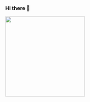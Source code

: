 ### Hi there 👋

<!--
**DavidDGD/DavidDGD** is a ✨ _special_ ✨ repository because its `README.md` (this file) appears on your GitHub profile.

Here are some ideas to get you started:

- 🔭 I’m currently working on ...
- 🌱 I’m currently learning ...
- 👯 I’m looking to collaborate on [IMC Forecasting Competition](https://imc-prosperity.notion.site/Prosperity-2-Wiki-fe650c0292ae4cdb94714a3f5aa74c85)
- 🤔 I’m looking for help with ...
- 💬 Ask me about ...
- 📫 How to reach me: ...
- 😄 Pronouns: ...
- ⚡ Fun fact: ...

![banner_ydata](https://assets.ydata.ai/banner_ydata_small.png)

[![YData.ai](https://img.shields.io/badge/ydata.ai-12100E?style=for-the-badge&logoColor=white)](https://ydata.ai)
[![Medium](https://img.shields.io/badge/Medium-12100E?style=for-the-badge&logo=medium&logoColor=white)](https://medium.com/ydata-ai)
[![LinkedIn](https://img.shields.io/badge/linkedin-%230077B5.svg?style=for-the-badge&logo=linkedin)](https://www.linkedin.com/company/ydataai)
[![Twitter](https://img.shields.io/badge/twitter-%230077B5.svg?style=for-the-badge&logo=twitter&logoColor=white)](https://twitter.com/YData_ai)
[![Youtube](https://img.shields.io/badge/YouTube-FF0000?style=for-the-badge&logo=youtube&logoColor=white)](https://www.youtube.com/@ydata966)
[![Data-Centric AI](https://img.shields.io/badge/Dev%20Community-DCAI-12100E?style=for-the-badge&logoColor=white)](https://datacentricai.community)
[![Discord](https://img.shields.io/badge/Discord-7289DA?style=for-the-badge&logo=discord&logoColor=white)](https://discord.gg.mw7xjJ7b7s)
[![YData Profiling](https://img.shields.io/badge/ydata%20profiling-12100E?style=for-the-badge&logo=github&logoColor=white)](https://github.com/ydataai/ydata-profiling)
[![YData Synthetic](https://img.shields.io/badge/ydata%20synthetic-12100E?style=for-the-badge&logo=github&logoColor=white)](https://github.com/ydataai/ydata-synthetic)
[![YData Academy](https://img.shields.io/badge/YData%20Academy-Jupyter-orange?style=for-the-badge&logo=Jupyter)](https://github.com/ydataai/academy)


<a href="https://ydata.ai"><img height="60" src="https://assets.ydata.ai/logo-red-nobg.svg"/></a>


## Welcome to YData
**Our mission is to help data science teams access and understand their data assets, and produce quality data to sucessfully deploy machine learning models.**

We're the creators of [YData Fabric](https://ydata.ai), the first data-centric platform for data quality. We're also strong advocates of open source software and we're actively developing [ydata-profiling](https://github.com/ydataai/ydata-profiling), [ydata-synthetic](https://github.com/ydataai/ydata-synthetic), and [ydata-quality](https://github.com/ydataai/ydata-quality), three open source projects focused on producing high-quality data for machine learning applications. 


You can stay up to date with the latest developments on our [News](https://ydata.ai/resources) or follow our [Medium blog](https://medium.com/ydata-ai) for hands-on tutorials on our open source packages. 


We have a growing community of data scientists on [our Discord Server](http://discord.com/invite/mw7xjJ7b7s), where we discuss emergent topics on **Data Profiling**, **Data Labeling**, and **Synthetic Data**. Join us to share feedback and discuss feature requests! 


You can also find all about our montly events and data initiatives on our [newsletter](https://datacentricai.community/#newsletter) or reach us at developers@ydata.ai.


![footer_ydata](https://assets.ydata.ai/dcai/footer.png)


![](https://github.com/DavidDGD/DavidDGD/blob/main/ezgif.com-speed.gif align="left" width="350" height="350")
<img src="[https://github.com/DavidDGD/DavidDGD/blob/main/ezgif.com-speed.gif]]https://github.com/DavidDGD/DavidDGD/blob/main/ezgif.com-speed.gif" align="left" height="480" width="480" />
-->
<img src="https://github.com/DavidDGD/DavidDGD/blob/main/ezgif.com-speed.gif" align="left" width="250" height="250"/>

